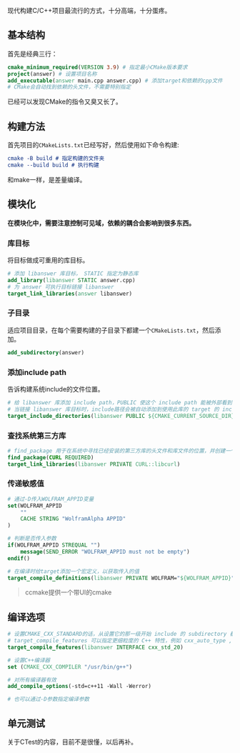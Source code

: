 现代构建C/C++项目最流行的方式，十分高端，十分蛋疼。

## 基本结构
首先是经典三行：

```CMake
cmake_minimum_required(VERSION 3.9) # 指定最小CMake版本要求
project(answer) # 设置项目名称
add_executable(answer main.cpp answer.cpp) # 添加target和依赖的cpp文件
# CMake会自动找到依赖的头文件，不需要特别指定
```

已经可以发现CMake的指令又臭又长了。

## 构建方法
首先项目的`CMakeLists.txt`已经写好，然后使用如下命令构建:

```CMake
cmake -B build # 指定构建的文件夹
cmake --build build # 执行构建
```

和make一样，是差量编译。

## 模块化

**在模块化中，需要注意控制可见域，依赖的耦合会影响到很多东西。**

### 库目标
将目标做成可重用的库目标。

```CMake
# 添加 libanswer 库目标， STATIC 指定为静态库
add_library(libanswer STATIC answer.cpp)
# 为 answer 可执行目标链接 libanswer
target_link_libraries(answer libanswer)
```

### 子目录
适应项目目录，在每个需要构建的子目录下都建一个`CMakeLists.txt`，然后添加。

```CMake
add_subdirectory(answer)
```

### 添加include path
告诉构建系统include的文件位置。

```CMake
# 给 libanswer 库添加 include path，PUBLIC 使这个 include path 能被外部看到
# 当链接 libanswer 库目标时，include路径会被自动添加到使用此库的 target 的 include 路径里。
target_include_directories(libanswer PUBLIC ${CMAKE_CURRENT_SOURCE_DIR}/include)
```

### 查找系统第三方库

```CMake
# find_package 用于在系统中寻找已经安装的第三方库的头文件和库文件的位置，并创建一个名为 CURL::libcurl 的库目标，以供链接。
find_package(CURL REQUIRED)
target_link_libraries(libanswer PRIVATE CURL::libcurl)
```

### 传递敏感值

```CMake
# 通过-D传入WOLFRAM_APPID变量
set(WOLFRAM_APPID
	""
	CACHE STRING "WolframAlpha APPID"
)

# 判断是否传入参数
if(WOLFRAM_APPID STREQUAL "")
	message(SEND_ERROR "WOLFRAM_APPID must not be empty")
endif()

# 在编译时给target添加一个宏定义，以获取传入的值
target_compile_definitions(libanswer PRIVATE WOLFRAM="${WOLFRAM_APPID}")
```

> ccmake提供一个带UI的cmake

## 编译选项

```CMake
# 设置CMAKE_CXX_STANDARD的话，从设置它的那一级开始 include 的 subdirectory 都会继承这个变量，且应用于所有能看到这个变量的target，而 target_compile_features 只应用于单个 target。
# target_compile_features 可以指定更细粒度的 C++ 特性，例如 cxx_auto_type , cxx_lambda 等。
target_compile_features(libanswer INTERFACE cxx_std_20)

# 设置C++编译器
set (CMAKE_CXX_COMPILER "/usr/bin/g++")

# 对所有编译器有效
add_compile_options(-std=c++11 -Wall -Werror)

# 也可以通过-D参数指定编译参数
```

## 单元测试

关于CTest的内容，目前不是很懂，以后再补。


